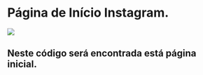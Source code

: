 # Página de Início Instagram.

![](C:\Users\peter\OneDrive\Imagens\Capturas%20de%20tela\pagina_inicial_instagram_VSCode.png)

## Neste código será encontrada está página inicial.
